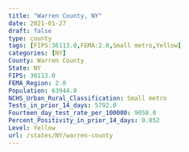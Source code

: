 ```yaml
---
title: "Warren County, NY"
date: 2021-01-27
draft: false
type: county
tags: [FIPS:36113.0,FEMA:2.0,Small metro,Yellow]
categories: [NY]
County: Warren County
State: NY
FIPS: 36113.0
FEMA_Region: 2.0
Population: 63944.0
NCHS_Urban_Rural_Classification: Small metro
Tests_in_prior_14_days: 5792.0
Fourteen_day_test_rate_per_100000: 9058.0
Percent_Positivity_in_prior_14_days: 0.052
Level: Yellow
url: /states/NY/warren-county
---
```




